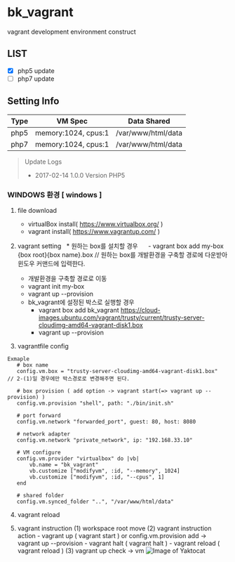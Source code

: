 # bk_vagrant
vagrant development environment construct


## LIST
- [X] php5 update
- [ ] php7 update

## Setting Info
Type | VM Spec | Data Shared
------------ | ------------- | -------------
php5 | memory:1024, cpus:1 | /var/www/html/data
php7 | memory:1024, cpus:1 | /var/www/html/data



> Update Logs
> - 2017-02-14 1.0.0 Version PHP5


### WINDOWS 환경 [ windows ]

1. file download
   * virtualBox install( https://www.virtualbox.org/ )
   * vagrant install( https://www.vagrantup.com/ )

2. vagrant setting 
   * 원하는 box를 설치할 경우 
      - vagrant box add my-box {box root}\{box name}.box // 원하는 box를 개발환경을 구축할 경로에 다운받아 윈도우 커맨드에 입력한다. 
      - 개발환경을 구축할 경로로 이동
      - vagrant init my-box
      - vagrant up --provision
   * bk_vagrant에 설정된 박스로 실행할 경우
      - vagrant box add bk_vagrant https://cloud-images.ubuntu.com/vagrant/trusty/current/trusty-server-cloudimg-amd64-vagrant-disk1.box
      - vagrant up --provision

3. vagrantfile config
```
Exmaple
   # box name
   config.vm.box = "trusty-server-cloudimg-amd64-vagrant-disk1.box"  // 2-(1)일 경우에만 박스경로로 변경해주면 된다.
   
   # box provision ( add option -> vagrant start(=> vagrant up --provision) ) 
   config.vm.provision "shell", path: "./bin/init.sh" 
   
   # port forward
   config.vm.network "forwarded_port", guest: 80, host: 8080
   
   # network adapter
   config.vm.network "private_network", ip: "192.168.33.10" 
   
   # VM configure
   config.vm.provider "virtualbox" do |vb|
       vb.name = "bk_vagrant"
       vb.customize ["modifyvm", :id, "--memory", 1024]
       vb.customize ["modifyvm", :id, "--cpus", 1]
   end   
   
   # shared folder
   config.vm.synced_folder "..", "/var/www/html/data"
```

4. vagrant reload 

5. vagrant instruction
   (1) workspace root move
   (2) vagrant instruction action
       - vagrant up ( vagrant start ) or config.vm.provision add -> vagrant up --provision
       - vagrant halt ( vagrant halt )
       - vagrant reload ( vagrant reload )
   (3) vagrant up check -> vm
       ![Image of Yaktocat](http://bkjeon1614.vps.phps.kr/bkjeon/uploads/cache/post/2017/02/thumb-994f09ae65ffed35f3690f4c33b080d0_600x0.png)

